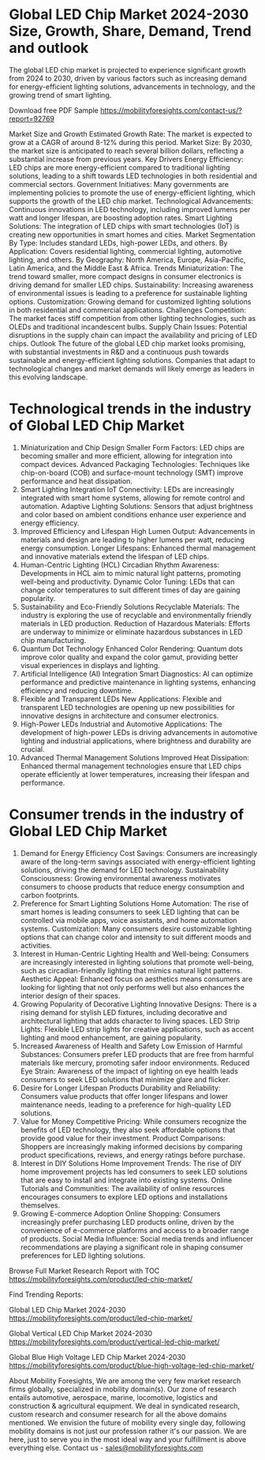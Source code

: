 # Global LED Chip Market 2024-2030 Size, Growth, Share, Demand, Trend and outlook
The global LED chip market is projected to experience significant growth from 2024 to 2030, driven by various factors such as increasing demand for energy-efficient lighting solutions, advancements in technology, and the growing trend of smart lighting.

Download free PDF Sample  https://mobilityforesights.com/contact-us/?report=92769 

Market Size and Growth
Estimated Growth Rate: The market is expected to grow at a CAGR of around 8-12% during this period.
Market Size: By 2030, the market size is anticipated to reach several billion dollars, reflecting a substantial increase from previous years.
Key Drivers
Energy Efficiency: LED chips are more energy-efficient compared to traditional lighting solutions, leading to a shift towards LED technologies in both residential and commercial sectors.
Government Initiatives: Many governments are implementing policies to promote the use of energy-efficient lighting, which supports the growth of the LED chip market.
Technological Advancements: Continuous innovations in LED technology, including improved lumens per watt and longer lifespan, are boosting adoption rates.
Smart Lighting Solutions: The integration of LED chips with smart technologies (IoT) is creating new opportunities in smart homes and cities.
Market Segmentation
By Type: Includes standard LEDs, high-power LEDs, and others.
By Application: Covers residential lighting, commercial lighting, automotive lighting, and others.
By Geography: North America, Europe, Asia-Pacific, Latin America, and the Middle East & Africa.
Trends
Miniaturization: The trend toward smaller, more compact designs in consumer electronics is driving demand for smaller LED chips.
Sustainability: Increasing awareness of environmental issues is leading to a preference for sustainable lighting options.
Customization: Growing demand for customized lighting solutions in both residential and commercial applications.
Challenges
Competition: The market faces stiff competition from other lighting technologies, such as OLEDs and traditional incandescent bulbs.
Supply Chain Issues: Potential disruptions in the supply chain can impact the availability and pricing of LED chips.
Outlook
The future of the global LED chip market looks promising, with substantial investments in R&D and a continuous push towards sustainable and energy-efficient lighting solutions. Companies that adapt to technological changes and market demands will likely emerge as leaders in this evolving landscape.

# Technological trends in the industry of Global LED Chip Market
1. Miniaturization and Chip Design
Smaller Form Factors: LED chips are becoming smaller and more efficient, allowing for integration into compact devices.
Advanced Packaging Technologies: Techniques like chip-on-board (COB) and surface-mount technology (SMT) improve performance and heat dissipation.
2. Smart Lighting Integration
IoT Connectivity: LEDs are increasingly integrated with smart home systems, allowing for remote control and automation.
Adaptive Lighting Solutions: Sensors that adjust brightness and color based on ambient conditions enhance user experience and energy efficiency.
3. Improved Efficiency and Lifespan
High Lumen Output: Advancements in materials and design are leading to higher lumens per watt, reducing energy consumption.
Longer Lifespans: Enhanced thermal management and innovative materials extend the lifespan of LED chips.
4. Human-Centric Lighting (HCL)
Circadian Rhythm Awareness: Developments in HCL aim to mimic natural light patterns, promoting well-being and productivity.
Dynamic Color Tuning: LEDs that can change color temperatures to suit different times of day are gaining popularity.
5. Sustainability and Eco-Friendly Solutions
Recyclable Materials: The industry is exploring the use of recyclable and environmentally friendly materials in LED production.
Reduction of Hazardous Materials: Efforts are underway to minimize or eliminate hazardous substances in LED chip manufacturing.
6. Quantum Dot Technology
Enhanced Color Rendering: Quantum dots improve color quality and expand the color gamut, providing better visual experiences in displays and lighting.
7. Artificial Intelligence (AI) Integration
Smart Diagnostics: AI can optimize performance and predictive maintenance in lighting systems, enhancing efficiency and reducing downtime.
8. Flexible and Transparent LEDs
New Applications: Flexible and transparent LED technologies are opening up new possibilities for innovative designs in architecture and consumer electronics.
9. High-Power LEDs
Industrial and Automotive Applications: The development of high-power LEDs is driving advancements in automotive lighting and industrial applications, where brightness and durability are crucial.
10. Advanced Thermal Management Solutions
Improved Heat Dissipation: Enhanced thermal management technologies ensure that LED chips operate efficiently at lower temperatures, increasing their lifespan and performance.

# Consumer trends in the industry of Global LED Chip Market

1. Demand for Energy Efficiency
Cost Savings: Consumers are increasingly aware of the long-term savings associated with energy-efficient lighting solutions, driving the demand for LED technology.
Sustainability Consciousness: Growing environmental awareness motivates consumers to choose products that reduce energy consumption and carbon footprints.
2. Preference for Smart Lighting Solutions
Home Automation: The rise of smart homes is leading consumers to seek LED lighting that can be controlled via mobile apps, voice assistants, and home automation systems.
Customization: Many consumers desire customizable lighting options that can change color and intensity to suit different moods and activities.
3. Interest in Human-Centric Lighting
Health and Well-being: Consumers are increasingly interested in lighting solutions that promote well-being, such as circadian-friendly lighting that mimics natural light patterns.
Aesthetic Appeal: Enhanced focus on aesthetics means consumers are looking for lighting that not only performs well but also enhances the interior design of their spaces.
4. Growing Popularity of Decorative Lighting
Innovative Designs: There is a rising demand for stylish LED fixtures, including decorative and architectural lighting that adds character to living spaces.
LED Strip Lights: Flexible LED strip lights for creative applications, such as accent lighting and mood enhancement, are gaining popularity.
5. Increased Awareness of Health and Safety
Low Emission of Harmful Substances: Consumers prefer LED products that are free from harmful materials like mercury, promoting safer indoor environments.
Reduced Eye Strain: Awareness of the impact of lighting on eye health leads consumers to seek LED solutions that minimize glare and flicker.
6. Desire for Longer Lifespan Products
Durability and Reliability: Consumers value products that offer longer lifespans and lower maintenance needs, leading to a preference for high-quality LED solutions.
7. Value for Money
Competitive Pricing: While consumers recognize the benefits of LED technology, they also seek affordable options that provide good value for their investment.
Product Comparisons: Shoppers are increasingly making informed decisions by comparing product specifications, reviews, and energy ratings before purchase.
8. Interest in DIY Solutions
Home Improvement Trends: The rise of DIY home improvement projects has led consumers to seek LED solutions that are easy to install and integrate into existing systems.
Online Tutorials and Communities: The availability of online resources encourages consumers to explore LED options and installations themselves.
9. Growing E-commerce Adoption
Online Shopping: Consumers increasingly prefer purchasing LED products online, driven by the convenience of e-commerce platforms and access to a broader range of products.
Social Media Influence: Social media trends and influencer recommendations are playing a significant role in shaping consumer preferences for LED lighting solutions.

Browse Full Market Research Report with TOC https://mobilityforesights.com/product/led-chip-market/ 

Find Trending Reports:

Global LED Chip Market 2024-2030 https://mobilityforesights.com/product/led-chip-market/ 

Global Vertical LED Chip Market 2024-2030 https://mobilityforesights.com/product/vertical-led-chip-market/ 

Global Blue High Voltage LED Chip Market 2024-2030 https://mobilityforesights.com/product/blue-high-voltage-led-chip-market/ 


About Mobility Foresights,
We are among the very few market research firms globally, specialized in mobility domain(s). Our zone of research entails automotive, aerospace, marine, locomotive, logistics and construction & agricultural equipment. We deal in syndicated research, custom research and consumer research for all the above domains mentioned.
We envision the future of mobility every single day, following mobility domains is not just our profession rather it's our passion. We are here, just to serve you in the most ideal way and your fulfillment is above everything else. Contact us -  sales@mobilityforesights.com 


 







